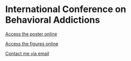 # International Conference on Behavioral Addictions
[Access the poster online](https://dudasbarnabas.github.io/icba/db_icba_a0.pdf)

[Access the figures online](https://dudasbarnabas.github.io/icba/index.md)

[Contact me via email](mailto:dudasl3arnabas@gmail.com)

